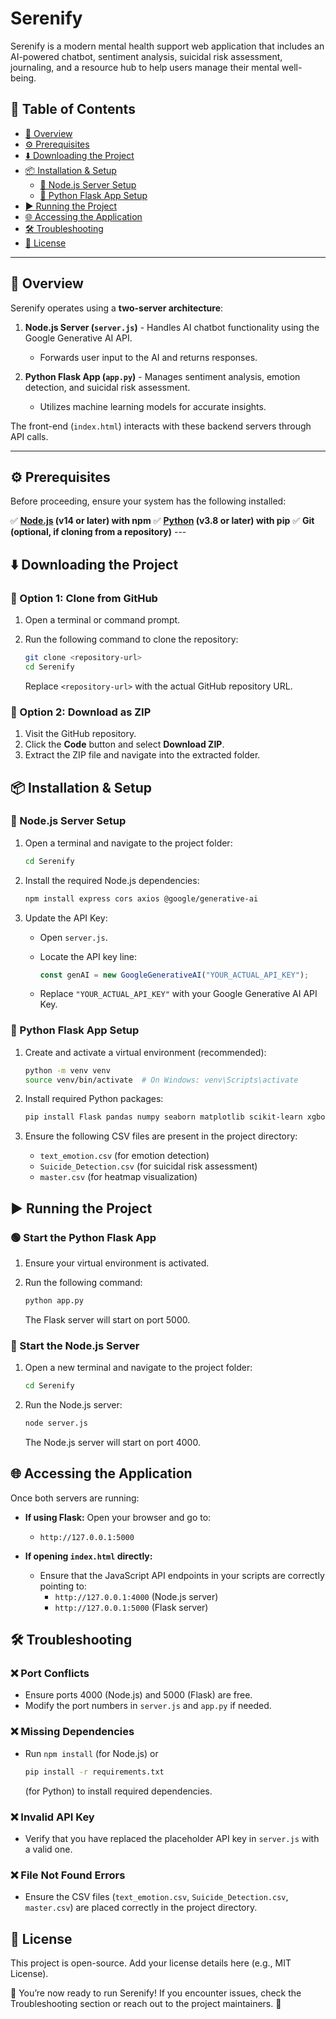 # Serenify

Serenify is a modern mental health support web application that includes an AI-powered chatbot, sentiment analysis, suicidal risk assessment, journaling, and a resource hub to help users manage their mental well-being.

## 📌 Table of Contents
- [📖 Overview](#-overview)
- [⚙️ Prerequisites](#️-prerequisites)
- [⬇️ Downloading the Project](#️-downloading-the-project)
- [📦 Installation & Setup](#-installation--setup)
    - [🚀 Node.js Server Setup](#-nodejs-server-setup)
    - [🐍 Python Flask App Setup](#-python-flask-app-setup)
- [▶️ Running the Project](#-running-the-project)
- [🌐 Accessing the Application](#-accessing-the-application)
- [🛠️ Troubleshooting](#-troubleshooting)
- [📜 License](#-license)

---

## 📖 Overview

Serenify operates using a **two-server architecture**:

1. **Node.js Server (`server.js`)** - Handles AI chatbot functionality using the Google Generative AI API.
    - Forwards user input to the AI and returns responses.

2. **Python Flask App (`app.py`)** - Manages sentiment analysis, emotion detection, and suicidal risk assessment.
    - Utilizes machine learning models for accurate insights.

The front-end (`index.html`) interacts with these backend servers through API calls.

---

## ⚙️ Prerequisites

Before proceeding, ensure your system has the following installed:

✅ **[Node.js](https://nodejs.org/) (v14 or later) with npm** ✅ **[Python](https://www.python.org/downloads/) (v3.8 or later) with pip** ✅ **Git (optional, if cloning from a repository)** ---

## ⬇️ Downloading the Project

### 🔹 Option 1: Clone from GitHub

1. Open a terminal or command prompt.
2. Run the following command to clone the repository:

    ```bash
    git clone <repository-url>
    cd Serenify
    ```
    Replace `<repository-url>` with the actual GitHub repository URL.

### 🔹 Option 2: Download as ZIP

1. Visit the GitHub repository.
2. Click the **Code** button and select **Download ZIP**.
3. Extract the ZIP file and navigate into the extracted folder.

## 📦 Installation & Setup

### 🚀 Node.js Server Setup

1. Open a terminal and navigate to the project folder:

    ```bash
    cd Serenify
    ```

2. Install the required Node.js dependencies:

    ```bash
    npm install express cors axios @google/generative-ai
    ```

3. Update the API Key:

    - Open `server.js`.
    - Locate the API key line:

        ```javascript
        const genAI = new GoogleGenerativeAI("YOUR_ACTUAL_API_KEY");
        ```

    - Replace `"YOUR_ACTUAL_API_KEY"` with your Google Generative AI API Key.

### 🐍 Python Flask App Setup

1. Create and activate a virtual environment (recommended):

    ```bash
    python -m venv venv
    source venv/bin/activate  # On Windows: venv\Scripts\activate
    ```

2. Install required Python packages:

    ```bash
    pip install Flask pandas numpy seaborn matplotlib scikit-learn xgboost
    ```

3. Ensure the following CSV files are present in the project directory:

    - `text_emotion.csv` (for emotion detection)
    - `Suicide_Detection.csv` (for suicidal risk assessment)
    - `master.csv` (for heatmap visualization)

## ▶️ Running the Project

### 🟢 Start the Python Flask App

1. Ensure your virtual environment is activated.
2. Run the following command:

    ```bash
    python app.py
    ```

    The Flask server will start on port 5000.

### 🔵 Start the Node.js Server

1. Open a new terminal and navigate to the project folder:

    ```bash
    cd Serenify
    ```

2. Run the Node.js server:

    ```bash
    node server.js
    ```

    The Node.js server will start on port 4000.

## 🌐 Accessing the Application

Once both servers are running:

- **If using Flask:** Open your browser and go to:
    - `http://127.0.0.1:5000`

- **If opening `index.html` directly:**
    - Ensure that the JavaScript API endpoints in your scripts are correctly pointing to:
        - `http://127.0.0.1:4000` (Node.js server)
        - `http://127.0.0.1:5000` (Flask server)

## 🛠️ Troubleshooting

### ❌ Port Conflicts

- Ensure ports 4000 (Node.js) and 5000 (Flask) are free.
- Modify the port numbers in `server.js` and `app.py` if needed.

### ❌ Missing Dependencies

- Run `npm install` (for Node.js) or
    ```bash
    pip install -r requirements.txt
    ```
    (for Python) to install required dependencies.

### ❌ Invalid API Key

- Verify that you have replaced the placeholder API key in `server.js` with a valid one.

### ❌ File Not Found Errors

- Ensure the CSV files (`text_emotion.csv`, `Suicide_Detection.csv`, `master.csv`) are placed correctly in the project directory.

## 📜 License

This project is open-source. Add your license details here (e.g., MIT License).

🚀 You’re now ready to run Serenify! If you encounter issues, check the Troubleshooting section or reach out to the project maintainers. 🎉